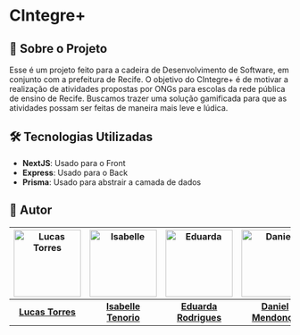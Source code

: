 # CIntegre+
## 📖 Sobre o Projeto
Esse é um projeto feito para a cadeira de Desenvolvimento de Software, em conjunto com a prefeitura de Recife. O objetivo do CIntegre+ é de motivar a realização de atividades propostas por ONGs para escolas da rede pública de ensino de Recife. Buscamos trazer uma solução gamificada para que as atividades possam ser feitas de maneira mais leve e lúdica.

## 🛠️ Tecnologias Utilizadas
- **NextJS**: Usado para o Front
- **Express**: Usado para o Back
- **Prisma**: Usado para abstrair a camada de dados

## 👤 Autor
| <img src="https://avatars.githubusercontent.com/u/151575079?s=400&u=96fac0907f9100c143dc9f46242cacdf17af240f&v=4" alt="Lucas Torres" width="120"> | <img src="https://scontent.frec34-1.fna.fbcdn.net/v/t39.30808-6/480868752_3842467816010887_4925318128406327982_n.jpg?_nc_cat=107&cb=99be929b-ca288af0&ccb=1-7&_nc_sid=6ee11a&_nc_eui2=AeFCldqPpfgG3gNblHBlUQZZaKeMZ4J-Oktop4xngn46S7tSVcEBKVPZHwYLQTJA50LJoOT2Wn30WkVqNY-xRArA&_nc_ohc=y7TP8wkPTg4Q7kNvwHNsYHv&_nc_oc=AdmcD6ip278__IwCtirJSjdAb2IrkrCsPX40N-Y-PZAp1CxZuZWaAoRfJyVpUgn0YUgkEV6aOhPgB0B0YuqUZ6ds&_nc_zt=23&_nc_ht=scontent.frec34-1.fna&_nc_gid=6_9HPLuA7lN21V5oF6Fyfw&oh=00_AfRcyLH183tQDgmvjMfZbKlQJOC-5S7yVHH1JPKEqigS6Q&oe=68763B13" alt="Isabelle" width="120"> | <img src="https://avatars.githubusercontent.com/u/189648248?v=4" alt="Eduarda" width="120"> | <img src="https://avatars.githubusercontent.com/u/81860139?v=4" alt="Daniel" width="120"> | <img src="https://avatars.githubusercontent.com/u/205567414?v=4" alt="Agata" width="120"> | <img src="https://avatars.githubusercontent.com/u/84592591?v=4" alt="Felipe" width="120"> | <img src="URL_DA_FOTO_AQUI" width="120"> |
| :---: | :---: | :---: | :---: | :---: | :---: | :---: |
| **[Lucas Torres](https://github.com/lucaastorres7)** | **[Isabelle Tenorio](https://github.com/IsabelleTenorio)** | **[Eduarda Rodrigues](https://github.com/dudarmouras)** | **[Daniel Mendonça](https://github.com/danielrmendonca)** | **[Agata Giovanna](https://github.com/agatagio)** | **[Felipe Milk](https://github.com/Felipeds-L)** | **Matheus Henrique** |

